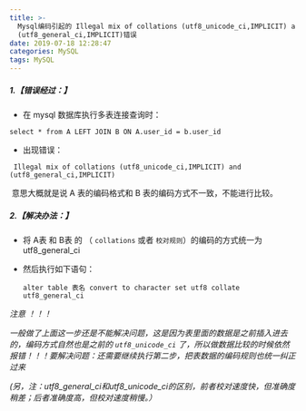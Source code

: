 ```yaml
---
title: >-
  Mysql编码引起的 Illegal mix of collations (utf8_unicode_ci,IMPLICIT) and
  (utf8_general_ci,IMPLICIT)错误
date: 2019-07-18 12:28:47
categories: MySQL
tags: MySQL
---
```


##### 1.【错误经过：】

* 在 mysql 数据库执行多表连接查询时：

```mysql
select * from A LEFT JOIN B ON A.user_id = b.user_id
```

* 出现错误：

```
 Illegal mix of collations (utf8_unicode_ci,IMPLICIT) and (utf8_general_ci,IMPLICIT)
```

​	意思大概就是说 A 表的编码格式和 B 表的编码方式不一致，不能进行比较。

##### 2.【解决办法：】

  * 将 A表 和 B表 的 （ `collations` 或者 `校对规则`）的编码的方式统一为 utf8_general_ci

  * 然后执行如下语句：

    ```mysql
    alter table 表名 convert to character set utf8 collate utf8_general_ci
    ```
    
    


*注意 ！！！*

*一般做了上面这一步还是不能解决问题，这是因为表里面的数据是之前插入进去的，编码方式自然也是之前的 `utf8_unicode_ci` 了，所以做数据比较的时候依然报错！！！要解决问题：还需要继续执行第二步，把表数据的编码规则也统一纠正过来*





*(另，注：utf8_general_ci和utf8_unicode_ci的区别，前者校对速度快，但准确度稍差；后者准确度高，但校对速度稍慢。）*